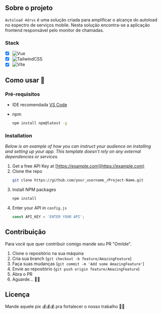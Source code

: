 ## Sobre o projeto
`Autoload 4drvs` é uma solução criada para amplificar o alcançe do autoload no espectro de serviços mobile.
Nesta solução encontra-se a aplicação frontend responsável pelo monitor de chamadas.
### Stack
- [x] ![Vue](https://img.shields.io/badge/Vue%20js-35495E?style=for-the-badge&logo=vuedotjs&logoColor=4FC08D)
- [x] ![TailwindCSS](https://img.shields.io/badge/Tailwind_CSS-38B2AC?style=for-the-badge&logo=tailwind-css&logoColor=white)
- [x] ![Vite](https://img.shields.io/badge/Vite-B73BFE?style=for-the-badge&logo=vite&logoColor=FFD62E)

## Como usar 🫵

### Pré-requisitos

- IDE recomendada [VS Code](https://code.visualstudio.com/) 

* npm
  ```sh
  npm install npm@latest -g
  ```

### Installation

_Below is an example of how you can instruct your audience on installing and setting up your app. This template doesn't rely on any external dependencies or services._

1. Get a free API Key at [https://example.com](https://example.com)
2. Clone the repo
   ```sh
   git clone https://github.com/your_username_/Project-Name.git
   ```
3. Install NPM packages
   ```sh
   npm install
   ```
4. Enter your API in `config.js`
   ```js
   const API_KEY = 'ENTER YOUR API';
   ```

<!-- CONTRIBUTING -->
## Contribuição

Para você que quer contribuir comigo mande seu PR "Omilde".

1. Clone o repositório na sua máquina
2. Cria sua branch (`git checkout -b feature/AmazingFeature`)
3. Faça suas mudanças (`git commit -m 'Add some AmazingFeature'`)
4. Envie ao repositório (`git push origin feature/AmazingFeature`)
5. Abra o PR
6. Aguarde... 🌃💤
   

## Licença

Mande aquele pix 💰💰💰 pra fortalecer o nosso trabalho 🤣🤣





